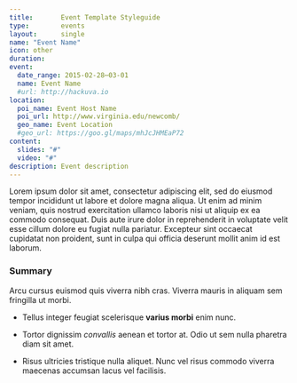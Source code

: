 ```yaml
---
title:       Event Template Styleguide
type:        events
layout:      single
name: "Event Name"
icon: other
duration:
event:
  date_range: 2015-02-28⋯03-01
  name: Event Name
  #url: http://hackuva.io
location:
  poi_name: Event Host Name
  poi_url: http://www.virginia.edu/newcomb/
  geo_name: Event Location
  #geo_url: https://goo.gl/maps/mhJcJHMEaP72
content:
  slides: "#"
  video: "#"
description: Event description
---
```


Lorem ipsum dolor sit amet, consectetur adipiscing elit, sed do eiusmod tempor incididunt ut labore et dolore magna aliqua. Ut enim ad minim veniam, quis nostrud exercitation ullamco laboris nisi ut aliquip ex ea commodo consequat. Duis aute irure dolor in reprehenderit in voluptate velit esse cillum dolore eu fugiat nulla pariatur. Excepteur sint occaecat cupidatat non proident, sunt in culpa qui officia deserunt mollit anim id est laborum.


### Summary

Arcu cursus euismod quis viverra nibh cras. Viverra mauris in aliquam sem fringilla ut morbi.


* Tellus integer feugiat scelerisque __varius morbi__ enim nunc.

* Tortor dignissim *convallis* aenean et tortor at. Odio ut sem nulla pharetra diam sit amet.

* Risus ultricies tristique nulla aliquet. Nunc vel risus commodo viverra maecenas accumsan lacus vel facilisis.
